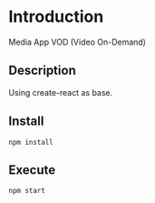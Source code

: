# Introduction
Media App VOD (Video On-Demand)

## Description
Using create-react as base.

## Install
`npm install`

## Execute
`npm start`
